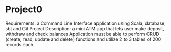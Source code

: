 # Project0
Requirements:  a Command Line Interface application using Scala, database, sbt and Git
Project Description: a mini ATM app that lets user make deposit, withdraw and check balances
Application must be able to perform CRUD (create, read, update and delete) functions and utilize 2 to 3 tables of 200 records each.  
